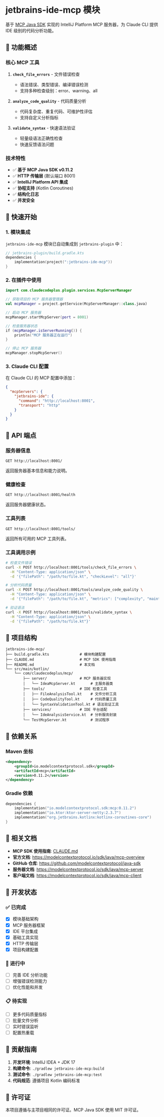 # jetbrains-ide-mcp 模块

基于 [MCP Java SDK](https://github.com/modelcontextprotocol/java-sdk) 实现的 IntelliJ Platform MCP 服务器，为 Claude CLI 提供 IDE 级别的代码分析功能。

## 🎯 功能概述

### 核心 MCP 工具
1. **`check_file_errors`** - 文件错误检查
   - 语法错误、类型错误、编译错误检测
   - 支持多种检查级别：error、warning、all

2. **`analyze_code_quality`** - 代码质量分析  
   - 代码复杂度、重复代码、可维护性评估
   - 支持自定义分析指标

3. **`validate_syntax`** - 快速语法验证
   - 轻量级语法正确性检查
   - 快速反馈语法问题

### 技术特性
- ✅ **基于 MCP Java SDK v0.11.2**
- ✅ **HTTP 传输层** (默认端口 8001)
- ✅ **IntelliJ Platform API 集成**
- ✅ **协程支持** (Kotlin Coroutines)
- ✅ **结构化日志**
- ✅ **并发安全**

## 🚀 快速开始

### 1. 模块集成
`jetbrains-ide-mcp` 模块已自动集成到 `jetbrains-plugin` 中：

```kotlin
// jetbrains-plugin/build.gradle.kts
dependencies {
    implementation(project(":jetbrains-ide-mcp"))
}
```

### 2. 在插件中使用
```kotlin
import com.claudecodeplus.plugin.services.McpServerManager

// 获取项目的 MCP 服务器管理器
val mcpManager = project.getService(McpServerManager::class.java)

// 启动 MCP 服务器
mcpManager.startMcpServer(port = 8001)

// 检查服务器状态
if (mcpManager.isServerRunning()) {
    println("MCP 服务器正在运行")
}

// 停止 MCP 服务器
mcpManager.stopMcpServer()
```

### 3. Claude CLI 配置
在 Claude CLI 的 MCP 配置中添加：

```json
{
  "mcpServers": {
    "jetbrains-ide": {
      "command": "http://localhost:8001",
      "transport": "http"
    }
  }
}
```

## 🔧 API 端点

### 服务器信息
```
GET http://localhost:8001/
```
返回服务器基本信息和能力说明。

### 健康检查
```
GET http://localhost:8001/health
```
返回服务器健康状态。

### 工具列表
```
GET http://localhost:8001/tools/
```
返回所有可用的 MCP 工具列表。

### 工具调用示例
```bash
# 检查文件错误
curl -X POST http://localhost:8001/tools/check_file_errors \
  -H "Content-Type: application/json" \
  -d '{"filePath": "/path/to/file.kt", "checkLevel": "all"}'

# 分析代码质量
curl -X POST http://localhost:8001/tools/analyze_code_quality \
  -H "Content-Type: application/json" \
  -d '{"filePath": "/path/to/file.kt", "metrics": ["complexity", "maintainability"]}'

# 验证语法
curl -X POST http://localhost:8001/tools/validate_syntax \
  -H "Content-Type: application/json" \
  -d '{"filePath": "/path/to/file.kt"}'
```

## 📁 项目结构

```
jetbrains-ide-mcp/
├── build.gradle.kts              # 模块构建配置
├── CLAUDE.md                     # MCP SDK 使用指南 
├── README.md                     # 本文档
└── src/main/kotlin/
    └── com/claudecodeplus/mcp/
        ├── server/               # MCP 服务器实现
        │   └── IdeaMcpServer.kt       # 主服务器类
        ├── tools/                # IDE 检查工具
        │   ├── FileAnalysisTool.kt    # 文件分析工具
        │   ├── CodeQualityTool.kt     # 代码质量工具
        │   └── SyntaxValidationTool.kt # 语法验证工具
        ├── services/             # IDE 平台适配
        │   └── IdeAnalysisService.kt  # 分析服务封装
        └── TestMcpServer.kt           # 测试程序
```

## 🔗 依赖关系

### Maven 坐标
```xml
<dependency>
    <groupId>io.modelcontextprotocol.sdk</groupId>
    <artifactId>mcp</artifactId>
    <version>0.11.2</version>
</dependency>
```

### Gradle 依赖
```kotlin
dependencies {
    implementation("io.modelcontextprotocol.sdk:mcp:0.11.2")
    implementation("io.ktor:ktor-server-netty:2.3.7")
    implementation("org.jetbrains.kotlinx:kotlinx-coroutines-core")
}
```

## 📖 相关文档

- **MCP SDK 使用指南**: [CLAUDE.md](./CLAUDE.md) 
- **官方文档**: https://modelcontextprotocol.io/sdk/java/mcp-overview
- **GitHub 仓库**: https://github.com/modelcontextprotocol/java-sdk
- **服务器文档**: https://modelcontextprotocol.io/sdk/java/mcp-server
- **客户端文档**: https://modelcontextprotocol.io/sdk/java/mcp-client

## 🚦 开发状态

### ✅ 已完成
- [x] 模块基础架构
- [x] MCP 服务器框架
- [x] IDE 平台集成
- [x] 基础工具实现
- [x] HTTP 传输层
- [x] 项目构建配置

### 🚧 进行中
- [ ] 完善 IDE 分析功能
- [ ] 增强错误检测能力
- [ ] 优化性能和并发

### 📋 待实现
- [ ] 更多代码质量指标
- [ ] 批量文件分析
- [ ] 实时错误监听
- [ ] 配置热重载

## 🤝 贡献指南

1. **开发环境**: IntelliJ IDEA + JDK 17
2. **构建命令**: `./gradlew jetbrains-ide-mcp:build`
3. **测试命令**: `./gradlew jetbrains-ide-mcp:test`
4. **代码规范**: 遵循项目 Kotlin 编码标准

## 📄 许可证

本项目遵循与主项目相同的许可证。MCP Java SDK 使用 MIT 许可证。